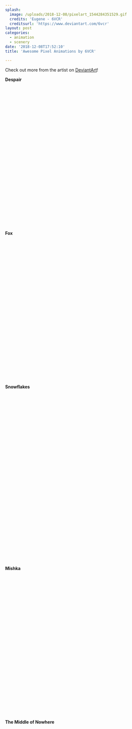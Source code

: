 ```yaml
---
splash:
  image: /uploads/2018-12-08/pixelart_1544284351529.gif
  credits: 'Eugene - 6VCR'
  creditsurl: 'https://www.deviantart.com/6vcr'
layout: post
categories:
  - animation
  - scenery
date: '2018-12-08T17:52:10'
title: 'Awesome Pixel Animations by 6VCR'

---
```

<p>Check out more from the artist on <a href="https://www.deviantart.com/6vcr" target="_blank">DeviantArt</a>!</p><p><strong>Despair</strong></p><figure contenteditable="false"><img src="data:image/svg+xml;utf8,&lt;svg xmlns=&quot;http://www.w3.org/2000/svg&quot; xmlns:xlink=&quot;http://www.w3.org/1999/xlink&quot; width=&quot;800&quot; height=&quot;450&quot;&gt;&lt;/svg&gt;" width="800" height="450" data-src="/uploads/2018-12-08/pixelart_1544284805403.gif"></figure><p><strong>Fox</strong></p><figure contenteditable="false"><img src="data:image/svg+xml;utf8,&lt;svg xmlns=&quot;http://www.w3.org/2000/svg&quot; xmlns:xlink=&quot;http://www.w3.org/1999/xlink&quot; width=&quot;800&quot; height=&quot;450&quot;&gt;&lt;/svg&gt;" width="800" height="450" data-src="/uploads/2018-12-08/pixelart_1544284567119.gif"></figure><p><strong>Snowflakes</strong></p><figure contenteditable="false"><img src="data:image/svg+xml;utf8,&lt;svg xmlns=&quot;http://www.w3.org/2000/svg&quot; xmlns:xlink=&quot;http://www.w3.org/1999/xlink&quot; width=&quot;960&quot; height=&quot;540&quot;&gt;&lt;/svg&gt;" width="960" height="540" data-src="/uploads/2018-12-08/pixelart_1544284598268.gif"></figure><p><strong>Mishka</strong></p><figure contenteditable="false"><img src="data:image/svg+xml;utf8,&lt;svg xmlns=&quot;http://www.w3.org/2000/svg&quot; xmlns:xlink=&quot;http://www.w3.org/1999/xlink&quot; width=&quot;800&quot; height=&quot;450&quot;&gt;&lt;/svg&gt;" width="800" height="450" data-src="/uploads/2018-12-08/pixelart_1544284619000.gif"></figure><p><strong>The Middle of Nowhere</strong></p><figure contenteditable="false"><img src="data:image/svg+xml;utf8,&lt;svg xmlns=&quot;http://www.w3.org/2000/svg&quot; xmlns:xlink=&quot;http://www.w3.org/1999/xlink&quot; width=&quot;420&quot; height=&quot;420&quot;&gt;&lt;/svg&gt;" width="420" height="420" data-src="/uploads/2018-12-08/pixelart_1544284662754.gif"></figure>